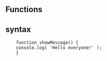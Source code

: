 ## Functions

## syntax
```
    function showMessage() {
    console.log( 'Hello everyone!' );
    }
```